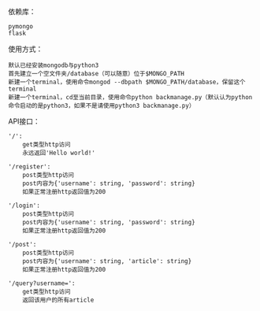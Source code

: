 依赖库：

	pymongo
	flask

使用方式：

	默认已经安装mongodb与python3
	首先建立一个空文件夹/database（可以随意）位于$MONGO_PATH
	新建一个terminal，使用命令mongod --dbpath $MONGO_PATH/database，保留这个terminal
	新建一个terminal，cd至当前目录，使用命令python backmanage.py（默认认为python命令启动的是python3，如果不是请使用python3 backmanage.py）

API接口：

	'/':
		get类型http访问
		永远返回'Hello world!'

	'/register':
		post类型http访问
		post内容为{'username': string, 'password': string}
		如果正常注册http返回值为200

	'/login':
		post类型http访问
		post内容为{'username': string, 'password': string}
		如果正常注册http返回值为200

	'/post':
		post类型http访问
		post内容为{'username': string, 'article': string}
		如果正常注册http返回值为200

	'/query?username=':
		get类型http访问
		返回该用户的所有article
